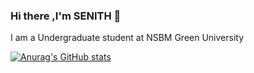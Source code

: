 ### Hi there ,I'm SENITH 👋
I am a Undergraduate student at NSBM Green University 

[![Anurag's GitHub stats](https://github-readme-stats.vercel.app/api?username=senithde-07)](https://github.com/anuraghazra/github-readme-stats)


<!--
**senithde-07/senithde-07** is a ✨ _special_ ✨ repository because its `README.md` (this file) appears on your GitHub profile.

Here are some ideas to get you started:

- 🔭 I’m currently working on ...
- 🌱 I’m currently learning ...
- 👯 I’m looking to collaborate on ...
- 🤔 I’m looking for help with ...
- 💬 Ask me about ...
- 📫 How to reach me: ...
- 😄 Pronouns: ...
- ⚡ Fun fact: ...
-->
